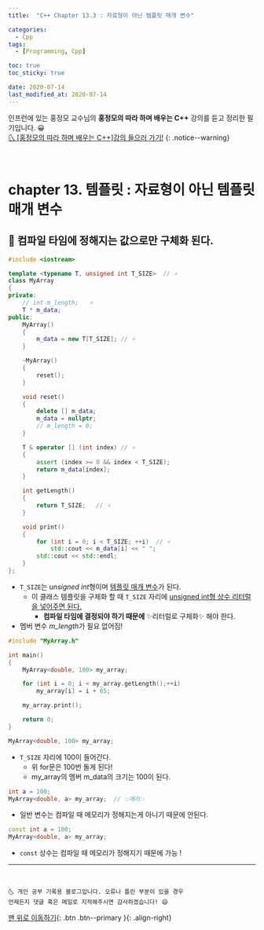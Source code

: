 ```yaml
---
title:  "C++ Chapter 13.3 : 자료형이 아닌 템플릿 매개 변수" 

categories:
  - Cpp
tags:
  - [Programming, Cpp]

toc: true
toc_sticky: true

date: 2020-07-14
last_modified_at: 2020-07-14
---
```


인프런에 있는 홍정모 교수님의 **홍정모의 따라 하며 배우는 C++** 강의를 듣고 정리한 필기입니다. 😀    
[🌜 [홍정모의 따라 하며 배우는 C++]강의 들으러 가기!](https://www.inflearn.com/course/following-c-plus)
{: .notice--warning}

<br> 

# chapter 13. 템플릿 : 자료형이 아닌 템플릿 매개 변수

## 🔔 컴파일 타임에 정해지는 값으로만 구체화 된다.

```cpp
#include <iostream>

template <typename T, unsigned int T_SIZE>  // ⭐
class MyArray
{
private:
    // int m_length;   ⭐
    T * m_data;   
public:
    MyArray()
    {
        m_data = new T[T_SIZE]; // ⭐
    }

    ~MyArray()
    {
        reset();
    }

    void reset()
    {
        delete [] m_data;
        m_data = nullptr;
        // m_length = 0;
    }

    T & operator [] (int index) // ⭐
    {
        assert (index >= 0 && index < T_SIZE); 
        return m_data[index];
    }

    int getLength()
    {
        return T_SIZE;   // ⭐
    }

    void print()
    {
        for (int i = 0; i < T_SIZE; ++i)  // ⭐
            std::cout << m_data[i] << " ";
        std::cout << std::endl;
    }
};
```

- `T_SIZE`는 *unsigned int*형이며 <u>템플릿 매개 변수</u>가 된다.
  - 이 클래스 템플릿을 구체화 할 때 `T_SIZE` 자리에 <u>unsigned int형 상수 리터럴을 넣어주면 된다.</u>
    - **컴파일 타임에 결정되야 하기 때문에** ✨리터럴로 구체화✨ 해야 한다.
- 멤버 변수 *m_length*가 필요 없어짐! 

```cpp
#include "MyArray.h"

int main()
{
    MyArray<double, 100> my_array;

    for (int i = 0; i < my_array.getLength();++i)
        my_array[i] = i + 65;

    my_array.print();

    return 0;
}
```
```cpp
MyArray<double, 100> my_array;
```

- `T_SIZE` 자리에 100이 들어간다.
  - 위 for문은 100번 돌게 된다!
  - my_array의 멤버 m_data의 크기는 100이 된다.

```cpp
int a = 100;
MyArray<double, a> my_array;  // 💥에러💥
```

- 일반 변수는 컴파일 때 메모리가 정해지는게 아니기 때문에 안된다. 
 
 ```cpp
const int a = 100;
MyArray<double, a> my_array;
 ```
- `const` 상수는 컴파일 때 메모리가 정해지기 때문에 가능 !

***
<br>

    🌜 개인 공부 기록용 블로그입니다. 오류나 틀린 부분이 있을 경우 
    언제든지 댓글 혹은 메일로 지적해주시면 감사하겠습니다! 😄

[맨 위로 이동하기](#){: .btn .btn--primary }{: .align-right}
<br>